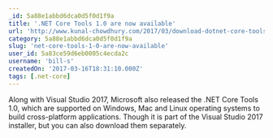 ```yaml
---
_id: 5a88e1abbd6dca0d5f0d1f9a
title: '.NET Core Tools 1.0 are now available'
url: 'http://www.kunal-chowdhury.com/2017/03/download-dotnet-core-tools.html'
category: 5a88e1abbd6dca0d5f0d1f9a
slug: 'net-core-tools-1-0-are-now-available'
user_id: 5a83ce59d6eb0005c4ecda2c
username: 'bill-s'
createdOn: '2017-03-16T18:31:10.000Z'
tags: [.net-core]
---
```


Along with Visual Studio 2017, Microsoft also released the .NET Core Tools 1.0, which are supported on Windows, Mac and Linux operating systems to build cross-platform applications. Though it is part of the Visual Studio 2017 installer, but you can also download them separately.
